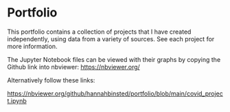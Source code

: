 # Portfolio

This portfolio contains a collection of projects that I have created independently, using data from a variety of sources. See each project for more information.

The Jupyter Notebook files can be viewed with their graphs by copying the Github link into nbviewer: https://nbviewer.org/


Alternatively follow these links:

https://nbviewer.org/github/hannahbinsted/portfolio/blob/main/covid_project.ipynb


